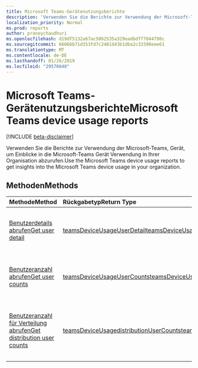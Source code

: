 ```yaml
---
title: Microsoft Teams-Gerätenutzungsberichte
description: 'Verwenden Sie die Berichte zur Verwendung der Microsoft-Teams, Gerät, um Einblicke in die Microsoft-Teams Gerät Verwendung in Ihrer Organisation abzurufen. '
localization_priority: Normal
ms.prod: reports
author: pranoychaudhuri
ms.openlocfilehash: d19df5132a67ac5862535a329eadbdff7044798c
ms.sourcegitcommit: 66066b71d353fd7c2481d43b1dba2c33390eee61
ms.translationtype: MT
ms.contentlocale: de-DE
ms.lasthandoff: 01/26/2019
ms.locfileid: "29576640"
---
```

# <a name="microsoft-teams-device-usage-reports"></a><span data-ttu-id="d11d7-103">Microsoft Teams-Gerätenutzungsberichte</span><span class="sxs-lookup"><span data-stu-id="d11d7-103">Microsoft Teams device usage reports</span></span>

[!INCLUDE [beta-disclaimer](../../includes/beta-disclaimer.md)]

<span data-ttu-id="d11d7-104">Verwenden Sie die Berichte zur Verwendung der Microsoft-Teams, Gerät, um Einblicke in die Microsoft-Teams Gerät Verwendung in Ihrer Organisation abzurufen.</span><span class="sxs-lookup"><span data-stu-id="d11d7-104">Use the Microsoft Teams device usage reports to get insights into the Microsoft Teams device usage in your organization.</span></span> 

## <a name="methods"></a><span data-ttu-id="d11d7-105">Methoden</span><span class="sxs-lookup"><span data-stu-id="d11d7-105">Methods</span></span>

| <span data-ttu-id="d11d7-106">Methode</span><span class="sxs-lookup"><span data-stu-id="d11d7-106">Method</span></span>                                   | <span data-ttu-id="d11d7-107">Rückgabetyp</span><span class="sxs-lookup"><span data-stu-id="d11d7-107">Return Type</span></span>                              | <span data-ttu-id="d11d7-108">Beschreibung</span><span class="sxs-lookup"><span data-stu-id="d11d7-108">Description</span></span>                              |
| :--------------------------------------- | :--------------------------------------- | :--------------------------------------- |
| [<span data-ttu-id="d11d7-109">Benutzerdetails abrufen</span><span class="sxs-lookup"><span data-stu-id="d11d7-109">Get user detail</span></span>](../api/reportroot-getteamsdeviceusageuserdetail.md) | [<span data-ttu-id="d11d7-110">teamsDeviceUsageUserDetail</span><span class="sxs-lookup"><span data-stu-id="d11d7-110">teamsDeviceUsageUserDetail</span></span>](../resources/teamsdeviceusageuserdetail.md) | <span data-ttu-id="d11d7-111">Abrufen von Details zur Microsoft Teams-Gerätenutzung nach Benutzer.</span><span class="sxs-lookup"><span data-stu-id="d11d7-111">Get details about Microsoft Teams device usage by user.</span></span> |
| [<span data-ttu-id="d11d7-112">Benutzeranzahl abrufen</span><span class="sxs-lookup"><span data-stu-id="d11d7-112">Get user counts</span></span>](../api/reportroot-getteamsdeviceusageusercounts.md) | [<span data-ttu-id="d11d7-113">teamsDeviceUsageUserCounts</span><span class="sxs-lookup"><span data-stu-id="d11d7-113">teamsDeviceUsageUserCounts</span></span>](../resources/teamsdeviceusageusercounts.md) | <span data-ttu-id="d11d7-114">Abrufen der Anzahl der täglichen eindeutigen Benutzer nach Gerätetyp.</span><span class="sxs-lookup"><span data-stu-id="d11d7-114">Get the number of daily unique users by device type.</span></span> |
| [<span data-ttu-id="d11d7-115">Benutzeranzahl für Verteilung abrufen</span><span class="sxs-lookup"><span data-stu-id="d11d7-115">Get distribution user counts</span></span>](../api/reportroot-getteamsdeviceusagedistributionusercounts.md) | [<span data-ttu-id="d11d7-116">teamsDeviceUsagedistributionUserCounts</span><span class="sxs-lookup"><span data-stu-id="d11d7-116">teamsDeviceUsagedistributionUserCounts</span></span>](../resources/teamsdeviceusagedistributionusercounts.md) | <span data-ttu-id="d11d7-117">Abrufen der Anzahl der eindeutigen Benutzer nach Gerätetyp im ausgewählten Zeitraum.</span><span class="sxs-lookup"><span data-stu-id="d11d7-117">Get the number of unique users by device type over the selected time period.</span></span> |
<!--
{
  "type": "#page.annotation",
  "suppressions": [
    "Error: /api-reference/beta/resources/microsoft-teams-device-usage-reports.md:\r\n      Exception processing links.\r\n    System.ArgumentException: Link Definition was null. Link text: !INCLUDE [beta-disclaimer](../../includes/beta-disclaimer.md)\r\n      at ApiDoctor.Validation.DocFile.get_LinkDestinations()\r\n      at ApiDoctor.Validation.DocSet.ValidateLinks(Boolean includeWarnings, String[] relativePathForFiles, IssueLogger issues, Boolean requireFilenameCaseMatch, Boolean printOrphanedFiles)"
  ]
}
-->
